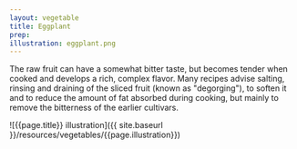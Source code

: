 ```yaml
---
layout: vegetable
title: Eggplant
prep:
illustration: eggplant.png
---
```


The raw fruit can have a somewhat bitter taste, but becomes tender when cooked and develops a rich, complex flavor. Many recipes advise salting, rinsing and draining of the sliced fruit (known as "degorging"), to soften it and to reduce the amount of fat absorbed during cooking, but mainly to remove the bitterness of the earlier cultivars.

![{{page.title}} illustration]({{ site.baseurl }}/resources/vegetables/{{page.illustration}})